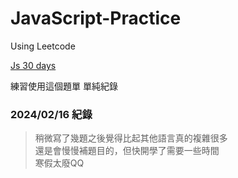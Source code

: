 # JavaScript-Practice
Using Leetcode

[Js 30 days](https://leetcode.com/studyplan/30-days-of-javascript/)

練習使用這個題單
單純紀錄


### 2024/02/16 紀錄

> 稍微寫了幾題之後覺得比起其他語言真的複雜很多  <br />
> 還是會慢慢補題目的，但快開學了需要一些時間 <br />
> 寒假太廢QQ <br /> 
